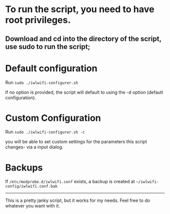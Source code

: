 # To run the script, you need to have root privileges.  
## Download and cd into the directory of the script, use sudo to run the script;

# Default configuration

Run ` sudo ./iwlwifi-configurer.sh `

If no option is provided, the script will default to using the -d option (default configuration).

# Custom Configuration

Run ` sudo ./iwlwifi-configurer.sh -c `

you will be able to set custom settings for the parameters this script changes- via a input dialog.

# Backups

If ` /etc/modprobe.d/iwlwifi.conf ` exists, a backup is created at ` ~/iwlwifi-config/iwlwifi.conf.bak `

- - - - - - - -
This is a pretty janky script, but it works for my needs. Feel free to do whatever you want with it.
